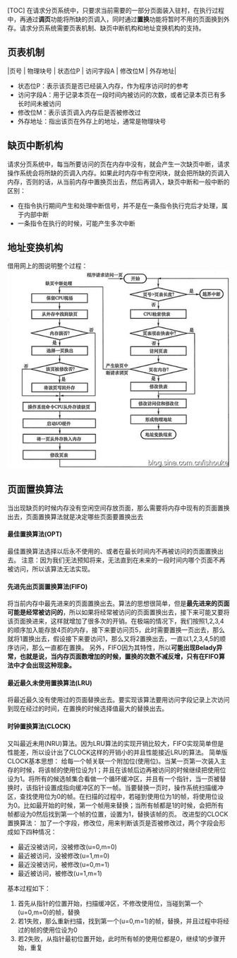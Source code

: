 [TOC]
在请求分页系统中，只要求当前需要的一部分页面装入驻村，在执行过程中，再通过**调页**功能将所缺的页调入，同时通过**置换**功能将暂时不用的页面换到外存。请求分页系统需要页表机制、缺页中断机构和地址变换机构的支持。
## 页表机制
|页号 | 物理块号 | 状态位P | 访问字段A | 修改位M | 外存地址|

* 状态位P：表示该页是否已经装入内存，作为程序访问时的参考
* 访问字段A：用于记录本页在一段时间内被访问的次数，或者记录本页已有多长时间未被访问
* 修改位M：表示该页调入内存后是否被修改过
* 外存地址：指出该页在外存上的地址，通常是物理块号

## 缺页中断机构
请求分页系统中，每当所要访问的页在内存中没有，就会产生一次缺页中断，请求操作系统会将所缺的页调入内存。如果此时内存中有空闲块，就会把所缺的页调入内存，否则的话，从当前内存中置换页出去，然后再调入，缺页中断和一般中断的区别：

* 在指令执行期间产生和处理中断信号，并不是在一条指令执行完后才处理，属于内部中断
* 一条指令在执行的时候，可能产生多次中断

## 地址变换机构
借用网上的图说明整个过程：
![请求分页](https://github.com/CoderAssassin/markdownImg/blob/master/operate_system/qingqiufenye.jpg?raw=true)

## 页面置换算法
当出现缺页的时候内存没有空闲空间存放页面，那么需要将内存中现有的页面置换出去，页面置换算法就是决定哪些页面要置换出去
#### 最佳置换算法(OPT)
最佳置换算法选择以后永不使用的、或者在最长时间内不再被访问的页面置换出去。
注意：因为我们无法预知将来，无法直到在未来的一段时间内哪个页面不再被访问，所以该算法无法实现。

#### 先进先出页面置换算法(FIFO)
将当前内存中最先进来的页面置换出去。算法的思想很简单，但是**最先进来的页面可能是经常被访问的**，所以如果将经常被访问的页面置换出去，接下来可能又要将该页面换进来，这样就增加了很多次的开销。在极端的情况下，我们按照1,2,3,4的顺序加入能存放4页的内存，接下来要访问页5，此时需要置换一页出去，那么就将1置换出去，假设接下来要访问1，那么又将2置换出去，一直以1,2,3,4,5的顺序访问，那么一直都在置换。
另外，FIFO因为其特性，所以**可能出现Belady异常，也就是说，当内存页面数增加的时候，置换的次数不减反增，只有在FIFO算法中才会出现这种现象。**

#### 最近最久未使用置换算法(LRU)
将最近最久没有使用过的页面替换出去。要实现该算法要用访问字段记录上次访问到现在经过的时间，在置换的时候选择值最大的替换出去。

#### 时钟置换算法(CLOCK)
又叫最近未用(NRU)算法。因为LRU算法的实现开销比较大，FIFO实现简单但是性能差，所以设计出了CLOCK这样的开销小的并且性能接近LRU的算法。
简单版CLOCK基本思想：
给每一个帧关联一个附加位(使用位)。当某一页第一次装入主存的时候，将该帧的使用位设为1；并且在该帧后边再被访问的时候继续把使用位设为1。将所有的候选帧集合看做一个循环缓冲区，并且有一个指针，当一页被替换时，该指针设置成指向缓冲区的下一帧。当要替换一页时，操作系统扫描缓冲区，查找使用位为0的帧。在扫描的过程中，若碰到使用位为1的帧，将使用位设为0。比如最开始的时候，第一个帧用来替换；当所有帧都是1的时候，会把所有帧都设为0然后找到第一个帧的位置，设置为1，替换该帧的页。
改进型的CLOCK置换算法：
加了一个字段，修改位，用来判断该页是否被修改过，两个字段会形成如下四种情况：

 * 最近没被访问，没被修改(u=0,m=0)
 * 最近被访问，没被修改(u=1,m=0)
 * 最近没被访问，被修改(u=0,m=1)
 * 最近被访问，被修改(u=1,m=1)

基本过程如下：

1. 首先从指针的位置开始，扫描缓冲区，不修改使用位，当碰到第一个(u=0,m=0)的帧，替换
2. 若1失败，那么重新扫描，找到第一个(u=0,m=1)的帧，替换，并且过程中将经过的帧的使用位设为0
3. 若2失败，从指针最初位置开始，此时所有帧的使用位都是0，继续1的步骤开始，重复